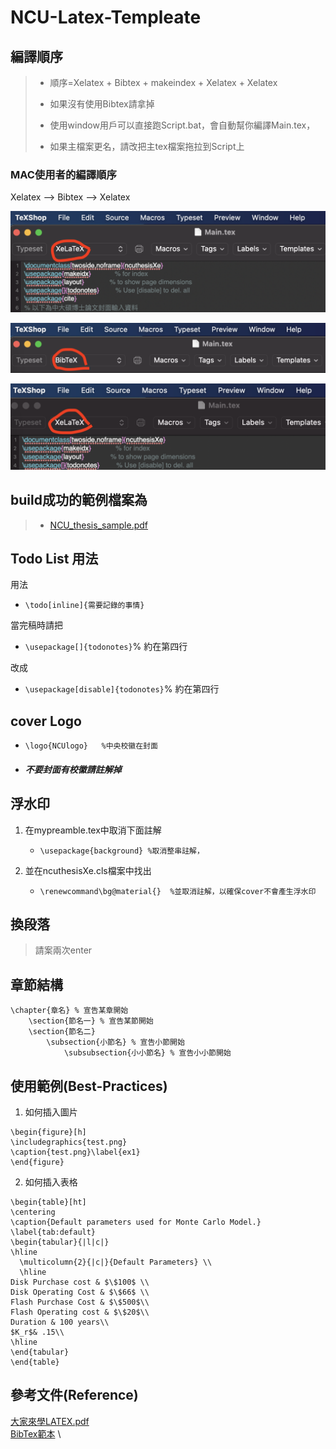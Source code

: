 # NCU-Latex-Templeate

## 編譯順序

>* 順序=Xelatex + Bibtex + makeindex + Xelatex + Xelatex
>	
>* 如果沒有使用Bibtex請拿掉
>	
>* 使用window用戶可以直接跑Script.bat，會自動幫你編譯Main.tex，
>	
>* 如果主檔案更名，請改把主tex檔案拖拉到Script上

### MAC使用者的編譯順序

Xelatex --> Bibtex --> Xelatex

![Step1](https://github.com/eecarnegie/NCU-Latex-Templeate/blob/ADD_example/pic/Step1.png)

![Step2](https://github.com/eecarnegie/NCU-Latex-Templeate/blob/ADD_example/pic/Step2.png)

![Step3](https://github.com/eecarnegie/NCU-Latex-Templeate/blob/ADD_example/pic/Step3.png)


## build成功的範例檔案為
>* [NCU_thesis_sample.pdf](https://github.com/RainJayTsai/NCU-Latex-Templeate/blob/master/NCU_thesis_sample.pdf)
    

## Todo List 用法
用法

* `\todo[inline]{需要記錄的事情}`

當完稿時請把
* `\usepackage[]{todonotes}`% 約在第四行

改成
* `\usepackage[disable]{todonotes}`% 約在第四行
    
        
		
## cover Logo
*  `\logo{NCUlogo}   %中央校徽在封面`

* ##### 不要封面有校徽請註解掉
    

## 浮水印
1. 在mypreamble.tex中取消下面註解

    * `\usepackage{background} %取消整串註解，`
        
2. 並在ncuthesisXe.cls檔案中找出
 
    * `\renewcommand\bg@material{}  %並取消註解，以確保cover不會產生浮水印`
    

## 換段落
>請案兩次enter
    

## 章節結構
	\chapter{章名} % 宣告某章開始
		\section{節名一} % 宣告某節開始
		\section{節名二}
			\subsection{小節名} % 宣告小節開始
				\subsubsection{小小節名} % 宣告小小節開始

## 使用範例(Best-Practices)
1. 如何插入圖片
```
\begin{figure}[h]
\includegraphics{test.png}
\caption{test.png}\label{ex1}
\end{figure}
```
2. 如何插入表格
```
\begin{table}[ht]
\centering
\caption{Default parameters used for Monte Carlo Model.}
\label{tab:default}
\begin{tabular}{|l|c|}
\hline
  \multicolumn{2}{|c|}{Default Parameters} \\
  \hline
Disk Purchase cost & $\$100$ \\
Disk Operating Cost & $\$66$ \\
Flash Purchase Cost & $\$500$\\
Flash Operating cost & $\$20$\\
Duration & 100 years\\
$K_r$& .15\\
\hline
\end{tabular}
\end{table}
```

## 參考文件(Reference)
[大家來學LATEX.pdf](http://jupiter.math.nctu.edu.tw/~smchang/latex/latex123.pdf) \
[BibTex範本](https://web.mit.edu/rsi/www/pdfs/bibtex-format.pdf) \
